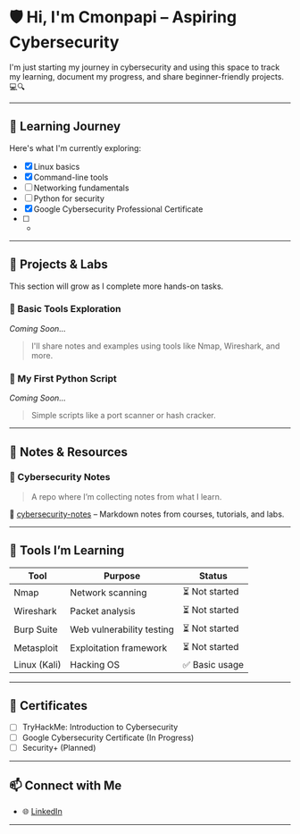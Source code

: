 # 🛡️ Hi, I'm Cmonpapi – Aspiring Cybersecurity

I'm just starting my journey in cybersecurity and using this space to track my learning, document my progress, and share beginner-friendly projects. 💻🔍

---

## 📘 Learning Journey

Here's what I'm currently exploring:

- [x] Linux basics
- [x] Command-line tools
- [ ] Networking fundamentals
- [ ] Python for security
- [x] Google Cybersecurity Professional Certificate
- [ ] -
---

## 📂 Projects & Labs

This section will grow as I complete more hands-on tasks.

### 🔹 Basic Tools Exploration
*Coming Soon...*
> I'll share notes and examples using tools like Nmap, Wireshark, and more.

### 🔹 My First Python Script
*Coming Soon...*
> Simple scripts like a port scanner or hash cracker.

---

## 🧠 Notes & Resources

### 🧾 Cybersecurity Notes
> A repo where I’m collecting notes from what I learn.

🔗 [cybersecurity-notes](https://github.com/cmonpapi/cybersecurity-notes) – Markdown notes from courses, tutorials, and labs.

---

## 🔧 Tools I’m Learning

| Tool         | Purpose                  | Status     |
|--------------|---------------------------|------------|
| Nmap         | Network scanning          | ⏳ Not started |
| Wireshark    | Packet analysis           | ⏳ Not started |
| Burp Suite   | Web vulnerability testing | ⏳ Not started |
| Metasploit   | Exploitation framework    | ⏳ Not started |
| Linux (Kali) | Hacking OS                | ✅ Basic usage |

---

## 📜 Certificates

- [ ] TryHackMe: Introduction to Cybersecurity
- [ ] Google Cybersecurity Certificate (In Progress)
- [ ] Security+ (Planned)

---

## 📫 Connect with Me
- 🌐 [LinkedIn](www.linkedin.com/in/simon-koppen-87b444296)

---

